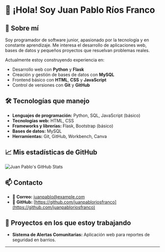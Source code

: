 # 👋 ¡Hola! Soy Juan Pablo Ríos Franco

## 📌 Sobre mí
Soy programador de software junior, apasionado por la tecnología y en constante aprendizaje. Me interesa el desarrollo de aplicaciones web, bases de datos y pequeños proyectos que resuelvan problemas reales.

Actualmente estoy construyendo experiencia en:
- Desarrollo web con **Python** y **Flask**
- Creación y gestión de bases de datos con **MySQL**
- Frontend básico con **HTML**, **CSS** y **JavaScript**
- Control de versiones con **Git** y **GitHub**

## 🛠️ Tecnologías que manejo
- **Lenguajes de programación:** Python, SQL, JavaScript (básico)
- **Tecnologías web:** HTML, CSS
- **Frameworks y librerías:** Flask, Bootstrap (básico)
- **Bases de datos:** MySQL
- **Herramientas:** Git, GitHub, Workbench, Canva

## 📈 Mis estadísticas de GitHub
![Juan Pablo's GitHub Stats](https://github-readme-stats.vercel.app/api?username=juanpabloriosfranco&show_icons=true&theme=github_dark)

## 📫 Contacto
- 📧 **Correo:** juanpablo@example.com
- 🔗 **GitHub:** [https://github.com/juanpabloriosfranco](https://github.com/juanpabloriosfranco)

## 📂 Proyectos en los que estoy trabajando
- **Sistema de Alertas Comunitarias:** Aplicación web para reportes de seguridad en barrios.

---

